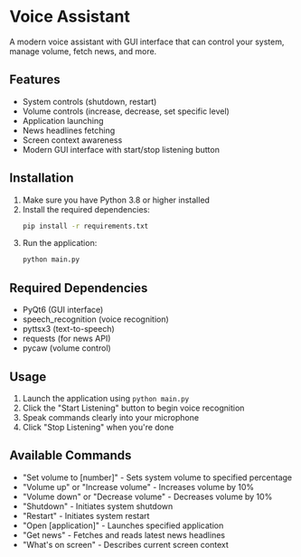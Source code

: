 # Voice Assistant

A modern voice assistant with GUI interface that can control your system, manage volume, fetch news, and more.

## Features

- System controls (shutdown, restart)
- Volume controls (increase, decrease, set specific level)
- Application launching
- News headlines fetching
- Screen context awareness
- Modern GUI interface with start/stop listening button

## Installation

1. Make sure you have Python 3.8 or higher installed
2. Install the required dependencies:
   ```bash
   pip install -r requirements.txt
   ```
3. Run the application:
   ```bash
   python main.py
   ```

## Required Dependencies

- PyQt6 (GUI interface)
- speech_recognition (voice recognition)
- pyttsx3 (text-to-speech)
- requests (for news API)
- pycaw (volume control)

## Usage

1. Launch the application using `python main.py`
2. Click the "Start Listening" button to begin voice recognition
3. Speak commands clearly into your microphone
4. Click "Stop Listening" when you're done

## Available Commands

- "Set volume to [number]" - Sets system volume to specified percentage
- "Volume up" or "Increase volume" - Increases volume by 10%
- "Volume down" or "Decrease volume" - Decreases volume by 10%
- "Shutdown" - Initiates system shutdown
- "Restart" - Initiates system restart
- "Open [application]" - Launches specified application
- "Get news" - Fetches and reads latest news headlines
- "What's on screen" - Describes current screen context